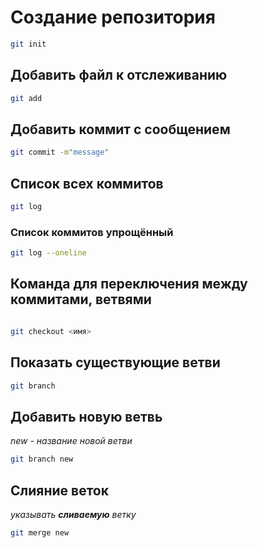 # Создание репозитория
```sh
git init
```
## Добавить файл к отслеживанию
```sh
git add
```
## Добавить коммит с сообщением
```sh
git commit -m"message"
```
## Список всех коммитов
```sh
git log
```
### Список коммитов упрощённый
```sh
git log --oneline
```
## Команда для переключения между коммитами, ветвями
```sh

git checkout <имя>
```
## Показать существующие ветви
```sh
git branch
```
## Добавить новую ветвь 
*new - название новой ветви*
```sh
git branch new
```
## Слияние веток 
*указывать **сливаемую** ветку*
```sh
git merge new
```